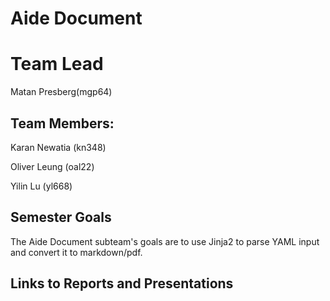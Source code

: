 # Aide Document

# Team Lead
Matan Presberg(mgp64)

## Team Members:
Karan Newatia (kn348)

Oliver Leung (oal22)

Yilin Lu (yl668)

## Semester Goals
The Aide Document subteam's goals are to use Jinja2 to parse YAML input and convert it to markdown/pdf.

## Links to Reports and Presentations
